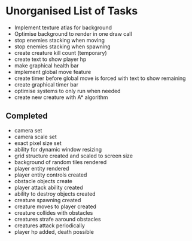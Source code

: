 # Unorganised List of Tasks
- Implement texture atlas for background
- Optimise background to render in one draw call
- stop enemies stacking when moving
- stop enemies stacking when spawning
- create creature kill count (temporary)
- create text to show player hp
- make graphical health bar
- implement global move feature
- create timer before global move is forced with text to show remaining
- create graphical timer bar
- optimise systems to only run when needed
- create new creature with A* algorithm


## Completed
- camera set
- camera scale set
- exact pixel size set
- ability for dynamic window resizing
- grid structure created and scaled to screen size
- background of random tiles rendered
- player entity rendered
- player entity controls created
- obstacle objects create
- player attack ability created
- ability to destroy objects created
- creature spawning created
- creature moves to player created
- creature collides with obstacles
- creatures strafe aaround obstacles
- creatures attack periodically
- player hp added, death possible
